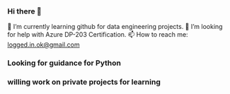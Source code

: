 ### Hi there 👋

🌱 I’m currently learning github for data engineering projects.
🤔 I’m looking for help with Azure DP-203 Certification.
📫 How to reach me: logged.in.ok@gmail.com

### Looking for guidance for Python 
### willing work on private projects for learning
